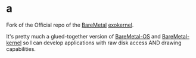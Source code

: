a
================

Fork of the Official repo of the [BareMetal](https://github.com/ReturnInfinity/BareMetal-kernel) [exokernel](http://en.wikipedia.org/wiki/Exokernel).

It's pretty much a glued-together version of [BareMetal-OS](https://github.com/ReturnInfinity/BareMetal-OS) and [BareMetal-kernel](https://github.com/ReturnInfinity/BareMetal-kernel) so I can develop applications with raw disk access AND drawing capabilities.
